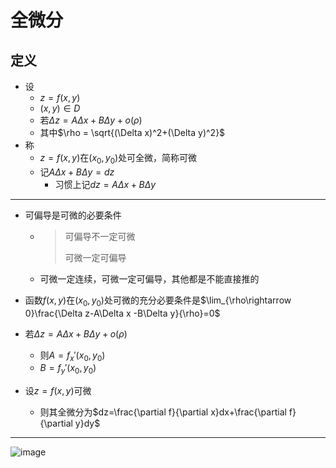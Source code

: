 # 全微分

## 定义

+ 设
  + $z=f(x,y)$
  + $(x,y)\in D$
  + 若$\Delta z =A\Delta x+ B\Delta y + o(\rho)$
  + 其中$\rho = \sqrt{(\Delta x)^2+(\Delta y)^2}$
+ 称
  + $z=f(x,y)$在$(x_0,y_0)$处可全微，简称可微
  + 记$A\Delta x+B\Delta y=dz$
    + 习惯上记$dz=A\Delta x+B\Delta y$



---



+ 可偏导是可微的必要条件

  + > 可偏导不一定可微
    >
    > 可微一定可偏导
    
  + 可微一定连续，可微一定可偏导，其他都是不能直接推的

+ 函数$f(x,y)$在$(x_0,y_0)$处可微的充分必要条件是$\lim_{\rho\rightarrow 0}\frac{\Delta z-A\Delta x -B\Delta y}{\rho}=0$

+ 若$\Delta z=A\Delta x+B\Delta y+o(\rho)$
  + 则$A=f_x'(x_0,y_0)$
  + $B=f_y'(x_0,y_0)$

+ 设$z=f(x,y)$可微
  
  + 则其全微分为$dz=\frac{\partial f}{\partial x}dx+\frac{\partial f}{\partial y}dy$



---



![image](https://img1.zlogs.net/20/20200512082752.png)







